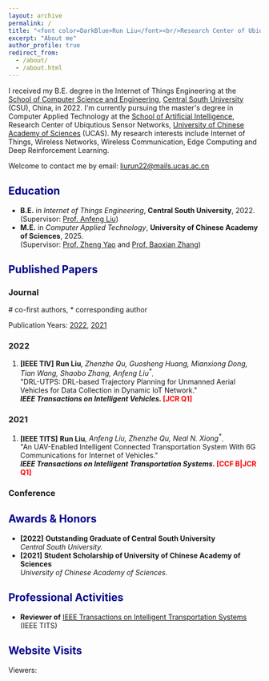 ```yaml
---
layout: archive
permalink: /
title: "<font color=DarkBlue>Run Liu</font><br/>Research Center of Ubiqutious Sensor Networks,<br/>University of Chinese Academy of Sciences"
excerpt: "About me"
author_profile: true
redirect_from: 
  - /about/
  - /about.html
---
```

I received my B.E. degree in the Internet of Things Engineering at the [School of Computer Science and Engineering](https://cse.csu.edu.cn/index.htm), [Central South University](https://www.csu.edu.cn/) (CSU), China, in 2022. I'm currently pursuing the master's degree in Computer Applied Technology at the [School of Artificial Intelligence](https://ai.ucas.ac.cn/index.php/zh-cn/), Research Center of Ubiqutious Sensor Networks, [University of Chinese Academy of Sciences](https://www.ucas.ac.cn/) (UCAS). My research interests include Internet of Things, Wireless Networks, Wireless Communication, Edge Computing and Deep Reinforcement Learning.

Welcome to contact me by email: liurun22@mails.ucas.ac.cn

## <font color=DarkBlue> Education </font>
* **B.E.** in _Internet of Things Engineering_, **Central South University**, 2022. <br/>(Supervisor: [Prof. Anfeng Liu](https://faculty.csu.edu.cn/anfengliu/zh_CN/index.htm))
* **M.E.** in _Computer Applied Technology_, **University of Chinese Academy of Sciences**, 2025. <br/>(Supervisor: [Prof. Zheng Yao](https://people.ucas.ac.cn/~yaozheng) and [Prof. Baoxian Zhang](https://people.ucas.ac.cn/~bxzhang))



## <font color=DarkBlue> Published Papers </font>

### Journal
<!-- **\[IEEE TIV\]** <b>Run Liu</b><i>, Guosheng Huang, Zhenzhe Qu, Shaobo Zhang, Anfeng Liu*</i>. "A Computing and Communication System for Delay-aware Task Offloading in UAV-aided MEC-based Vehicular Network." <b><i>IEEE Transactions on Intelligent Vehicles. 2022.</i></b> -->
<!-- **\[IEEE COMML\]** <b>Run Liu</b><i>, Zhenzhe Qu, Guosheng Huang, Mianxiong Dong, Tian Wang, Shaobo Zhang, Anfeng Liu*</i>. "DRL-UTPS: DRL-based Trajectory Planning for Unmanned Aerial Vehicles for Data Collection in Dynamic IoT Network." <b><i>IEEE Transactions on Intelligent Vehicles. 2022.</i></b> <font color="red">JCR Q1 </font></b>-->
\# co-first authors, * corresponding author 

Publication Years: [2022](#jump2022), [2021](#jump2021)

### <span id="jump2022">2022</span>
1.  **\[IEEE TIV\]** <b>Run Liu</b><i>, Zhenzhe Qu, Guosheng Huang, Mianxiong Dong, Tian Wang, Shaobo Zhang, Anfeng Liu<sup>*</sup></i>. 
<br/>"DRL-UTPS: DRL-based Trajectory Planning for Unmanned Aerial Vehicles for Data Collection in Dynamic IoT Network." 
<br/><b><i>IEEE Transactions on Intelligent Vehicles. </i> <font color="red">[JCR Q1] </font></b>

### <span id="jump2021">2021</span>

1. **\[IEEE TITS\]** <b>Run Liu</b><i>, Anfeng Liu, Zhenzhe Qu, Neal N. Xiong<sup>*</sup></i>. 
<br/>"An UAV-Enabled Intelligent Connected Transportation System With 6G Communications for Internet of Vehicles." 
<br/><b><i>IEEE Transactions on Intelligent Transportation Systems. </i> <font color="red">[CCF B|JCR Q1]</font></b>

### Conference

## <font color=DarkBlue> Awards & Honors </font>

* **\[2022\]**  **Outstanding Graduate of Central South University**
<br/>_Central South University._
* **\[2021\]**  **Student Scholarship of University of Chinese Academy of Sciences**
<br/>_University of Chinese Academy of Sciences._

## <font color=DarkBlue> Professional Activities </font>

* <b>Reviewer of</b> [IEEE Transactions on Intelligent Transportation Systems](https://ieee-itss.org/pub/t-its/) (IEEE TITS)

## <font color=DarkBlue> Website Visits </font>


<script type="text/javascript" src="//rf.revolvermaps.com/0/0/7.js?i=5lqopbe1las&amp;m=0&amp;c=ff0000&amp;cr1=ffffff&amp;sx=0" async="async"></script>

<script async src="//busuanzi.ibruce.info/busuanzi/2.3/busuanzi.pure.mini.js"></script>
<span id="busuanzi_container_site_pv">Viewers: <span id="busuanzi_value_site_pv"></span></span>
